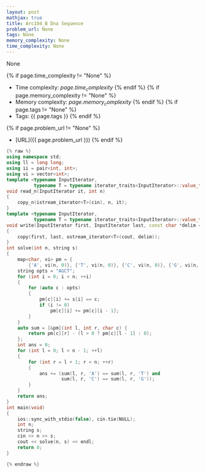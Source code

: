 ```yaml
---
layout: post
mathjax: true
title: Arc104_B Dna Sequence
problem_url: None
tags: None
memory_complexity: None
time_complexity: None
---
```


None


{% if page.time_complexity != "None" %}
- Time complexity: ${{ page.time_complexity }}$
{% endif %}
{% if page.memory_complexity != "None" %}
- Memory complexity: ${{ page.memory_complexity }}$
{% endif %}
{% if page.tags != "None" %}
- Tags: {{ page.tags }}
{% endif %}

{% if page.problem_url != "None" %}
- [URL]({{ page.problem_url }})
{% endif %}

```cpp
{% raw %}
using namespace std;
using ll = long long;
using ii = pair<int, int>;
using vi = vector<int>;
template <typename InputIterator,
          typename T = typename iterator_traits<InputIterator>::value_type>
void read_n(InputIterator it, int n)
{
    copy_n(istream_iterator<T>(cin), n, it);
}
template <typename InputIterator,
          typename T = typename iterator_traits<InputIterator>::value_type>
void write(InputIterator first, InputIterator last, const char *delim = "\n")
{
    copy(first, last, ostream_iterator<T>(cout, delim));
}
int solve(int n, string s)
{
    map<char, vi> pm = {
        {'A', vi(n, 0)}, {'T', vi(n, 0)}, {'C', vi(n, 0)}, {'G', vi(n, 0)}};
    string opts = "AGCT";
    for (int i = 0; i < n; ++i)
    {
        for (auto c : opts)
        {
            pm[c][i] += s[i] == c;
            if (i != 0)
                pm[c][i] += pm[c][i - 1];
        }
    }
    auto sum = [&pm](int l, int r, char c) {
        return pm[c][r] - (l > 0 ? pm[c][l - 1] : 0);
    };
    int ans = 0;
    for (int l = 0; l < n - 1; ++l)
    {
        for (int r = l + 1; r < n; ++r)
        {
            ans += (sum(l, r, 'A') == sum(l, r, 'T') and
                    sum(l, r, 'C') == sum(l, r, 'G'));
        }
    }
    return ans;
}
int main(void)
{
    ios::sync_with_stdio(false), cin.tie(NULL);
    int n;
    string s;
    cin >> n >> s;
    cout << solve(n, s) << endl;
    return 0;
}

{% endraw %}
```